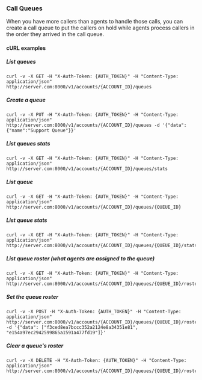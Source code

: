 
### Call Queues

When you have more callers than agents to handle those calls, you can create a call queue to put the callers on hold while agents process callers in the order they arrived in the call queue.

#### cURL examples

##### List queues

    curl -v -X GET -H "X-Auth-Token: {AUTH_TOKEN}" -H "Content-Type: application/json" http://server.com:8000/v1/accounts/{ACCOUNT_ID}/queues

##### Create a queue

    curl -v -X PUT -H "X-Auth-Token: {AUTH_TOKEN}" -H "Content-Type: application/json" http://server.com:8000/v1/accounts/{ACCOUNT_ID}/queues -d '{"data":{"name":"Support Queue"}}'

##### List queues stats

    curl -v -X GET -H "X-Auth-Token: {AUTH_TOKEN}" -H "Content-Type: application/json" http://server.com:8000/v1/accounts/{ACCOUNT_ID}/queues/stats

##### List queue

    curl -v -X GET -H "X-Auth-Token: {AUTH_TOKEN}" -H "Content-Type: application/json" http://server.com:8000/v1/accounts/{ACCOUNT_ID}/queues/{QUEUE_ID}

##### List queue stats

    curl -v -X GET -H "X-Auth-Token: {AUTH_TOKEN}" -H "Content-Type: application/json" http://server.com:8000/v1/accounts/{ACCOUNT_ID}/queues/{QUEUE_ID}/stats

##### List queue roster (what agents are assigned to the queue)

    curl -v -X GET -H "X-Auth-Token: {AUTH_TOKEN}" -H "Content-Type: application/json" http://server.com:8000/v1/accounts/{ACCOUNT_ID}/queues/{QUEUE_ID}/roster

##### Set the queue roster

    curl -v -X POST -H "X-Auth-Token: {AUTH_TOKEN}" -H "Content-Type: application/json" http://server.com:8000/v1/accounts/{ACCOUNT_ID}/queues/{QUEUE_ID}/roster -d '{"data": ["f3ced8ea7bccc352a2124e8a34351e81", "e154a97ec2942599865a1591a477fd19"]}'

##### Clear a queue's roster

    curl -v -X DELETE -H "X-Auth-Token: {AUTH_TOKEN}" -H "Content-Type: application/json" http://server.com:8000/v1/accounts/{ACCOUNT_ID}/queues/{QUEUE_ID}/roster
